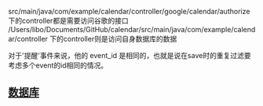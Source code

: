 src/main/java/com/example/calendar/controller/google/calendar/authorize 下的controller都是需要访问谷歌的接口
/Users/libo/Documents/GitHub/calendar/src/main/java/com/example/calendar/controller 下的controller则是访问自身数据库的数据

对于'提醒'事件来说，他的 event_id 是相同的，也就是说在save时的重复过滤要考虑多个event的id相同的情况。


## [数据库](./DATASOURCE.md)
